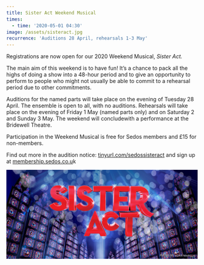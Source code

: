 ```yaml
---
title: Sister Act Weekend Musical
times:
  - time: '2020-05-01 04:30'
image: /assets/sisteract.jpg
recurrence: 'Auditions 28 April, rehearsals 1-3 May'
---
```

Registrations are now open for our 2020 Weekend Musical, *Sister Act.*

The main aim of this weekend is to have fun! It’s a chance to pack all the highs of doing a show into a 48-hour period and to give an opportunity to perform to people who might not usually be able to commit to a rehearsal period due to other commitments.

Auditions for the named parts will take place on the evening of Tuesday 28 April. The ensemble is open to all, with no auditions. Rehearsals will take place on the evening of Friday 1 May (named parts only) and on Saturday 2 and Sunday 3 May. The weekend will concludewith a performance at the Bridewell Theatre.

Participation in the Weekend Musical is free for Sedos members and £15 for non-members.

Find out more in the audition notice: [tinyurl.com/sedossisteract](https://tinyurl.com/sedossisteract) and sign up at [membership.sedos.co.u](https://membership.sedos.co.uk)k

![](/assets/sisteract.jpg)